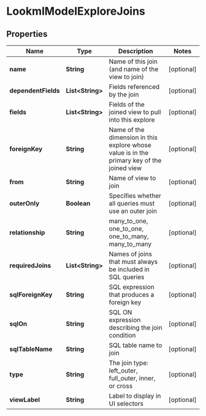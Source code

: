 # LookmlModelExploreJoins

## Properties
Name | Type | Description | Notes
------------ | ------------- | ------------- | -------------
**name** | **String** | Name of this join (and name of the view to join) |  [optional]
**dependentFields** | **List&lt;String&gt;** | Fields referenced by the join |  [optional]
**fields** | **List&lt;String&gt;** | Fields of the joined view to pull into this explore |  [optional]
**foreignKey** | **String** | Name of the dimension in this explore whose value is in the primary key of the joined view |  [optional]
**from** | **String** | Name of view to join |  [optional]
**outerOnly** | **Boolean** | Specifies whether all queries must use an outer join |  [optional]
**relationship** | **String** | many_to_one, one_to_one, one_to_many, many_to_many |  [optional]
**requiredJoins** | **List&lt;String&gt;** | Names of joins that must always be included in SQL queries |  [optional]
**sqlForeignKey** | **String** | SQL expression that produces a foreign key |  [optional]
**sqlOn** | **String** | SQL ON expression describing the join condition |  [optional]
**sqlTableName** | **String** | SQL table name to join |  [optional]
**type** | **String** | The join type: left_outer, full_outer, inner, or cross |  [optional]
**viewLabel** | **String** | Label to display in UI selectors |  [optional]
